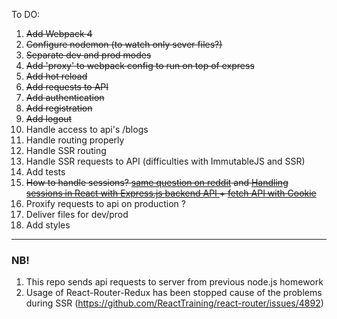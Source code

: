To DO:
1. ~~Add Webpack 4~~
2. ~~Configure nodemon (to watch only sever files?)~~
3. ~~Separate dev and prod modes~~
4. ~~Add 'proxy' to webpack config to run on top of express~~
5. ~~Add hot reload~~
5. ~~Add requests to API~~
6. ~~Add authentication~~
7. ~~Add registration~~
8. ~~Add logout~~
9. Handle access to api's /blogs
10. Handle routing properly
11. Handle SSR routing
12. Handle SSR requests to API (difficulties with ImmutableJS and SSR)
13. Add tests
14. ~~How to handle sessions? [same question on reddit](https://www.reddit.com/r/node/comments/6cb1u3/authentication_with_express_react/) and [Handling sessions in React with Express.js backend API
](https://stackoverflow.com/questions/47956972/handling-sessions-in-react-with-express-js-backend-api) + [fetch API with Cookie](https://stackoverflow.com/questions/34558264/fetch-api-with-cookie)~~
15. Proxify requests to api on production ?
16. Deliver files for dev/prod
17. Add styles

---

### NB!
1. This repo sends api requests to server from previous node.js
homework
2. Usage of React-Router-Redux has been stopped cause of the problems during SSR (https://github.com/ReactTraining/react-router/issues/4892)
